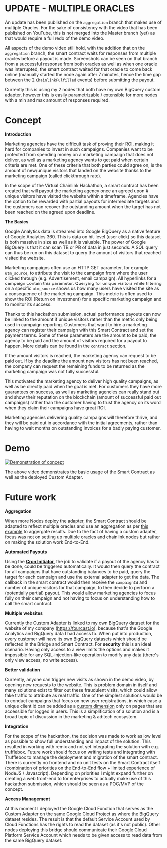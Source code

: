# UPDATE - MULTIPLE ORACLES

An update has been published on the `aggregation` branch that makes use of multiple Oracles. For the sake of consistency with the video that has been published on YouTube, this is not merged into the Master branch (yet) as that would require a full redo of the demo video.

All aspects of the demo video still hold, with the addition that on the `aggregation` branch, the smart contract waits for responses from multiple oracles before a payout is made. Screenshots can be seen on that branch from a successful response from both oracles as well as when one oracle was interrupted, the smart contract waited for that oracle to come back online (manually started the node again after 7 minutes, hence the time gap between the 2 `ChainlinkFulfilled` events) before submitting the payout.

Currently this is using my 2 nodes that both have my own BigQuery custom adapter, however this is easily parametrizable / extensible for more nodes with a min and max amount of responses required.

# Concept
**Introduction**

Marketing agencies have the difficult task of proving their ROI, making it hard for companies to invest in such campaigns. Companies want to be protected from spending money on a marketing campaign that does not deliver, as well as a marketing agency wants to get paid when certain criteria are met. One of these criteria that both parties could agree on, is the amount of new/unique visitors that landed on the website thanks to the marketing campaign (called clickthrough rate).

In the scope of the Virtual Chainlink Hackathon, a smart contract has been created that will payout the marketing agency once an agreed upon # unique visitors have visited the website within a timeframe. Agencies have the option to be rewarded with partial payouts for intermediate targets and the customers can recover the outstanding amount when the target has not been reached on the agreed upon deadline.

**The Basics**

Google Analytics data is streamed into Google BigQuery as a native feature of Google Analytics 360. This is data on hit-level (user click) so this dataset is both massive in size as well as it is valuable. The power of Google BigQuery is that it can scan TB or PB of data in just seconds. A SQL query can thus be run on this dataset to query the amount of visitors that reached visited the website.

Marketing campaigns often use an HTTP GET parameter, for example `utm_source`, to attribute the visit to the campaign from where the user clicked through (e.g. Advertisement, email campaign). All hyperlinks for a campaign contain this parameter. Querying for unique visitors while filtering on a specific `utm_source` shows us how many users have visited the site as a consequence of the marketing campaign. This metric is often used to show the ROI (Return on Investment) for a specific marketing campaign and to monitor its success. 

Thanks to this hackathon submission, actual performance payouts can now be linked to the amount if unique visitors rather than the metric only being used in campaign reporting. Customers that want to hire a marketing agency can register their campaign with this Smart Contract and set the payment terms. Some of these parameters are the amount to be paid, the agency to be paid and the amount of visitors required for a payout to happen. More details can be found in the `contract` section.

If the amount visitors is reached, the marketing agency can request to be paid out. If by the deadline the amount new visitors has not been reached, the company can request the remaining funds to be returned as the marketing campaign was not fully successful.

This motivated the marketing agency to deliver high quality campaigns, as well as be directly paid when the goal is met. For customers they have more guarantees on success, as well as marketing agencies can really stand out and show their reputation on the blockchain (amount of successful paid out campaigns) rather than the customer having to trust the agency on its word when they claim their campaigns have great ROI.

Marketing agencies delivering quality campaigns will therefore thrive, and they will be paid out in accordance with the initial agreements, rather than having to wait months on outstanding invoices for a badly paying customer.

# Demo

[![Demonstration of concept](https://img.youtube.com/vi/iKxMRBbYoss/0.jpg)](https://www.youtube.com/watch?v=iKxMRBbYoss)

The above video demonstrates the basic usage of the Smart Contract as well as the deployed Custom Adapter.

# Future work

**Aggregation**

When more Nodes deploy the adapter, the Smart Contract should be adapted to reflect multiple oracles and use an aggregation as per [this example](https://github.com/smartcontractkit/chainlink/blob/master/evm/contracts/Aggregator.sol) to aggergate results. Due to the fact of having a custom adapter, focus was not on setting up multiple oracles and chainlink nodes but rather on making the solution work End-to-End.

**Automated Payouts**

Using the **[Cron Initiator](https://docs.chain.link/docs/initiators#section-cron)**, the job to validate if a payout of the agency has to be done, could be triggered automatically. It would then query the contract for all campaigns that have outstanding balances to be paid, query the target for each campaign and use the external adapter to get the data. The callback in the smart contract would then receive the `campaignId` and number of unique visitors for that campaign, to then decide to perform a (potentially partial) payout. This would allow marketing agencies to focus fully on their campaign and not having to focus on understanding how to call the smart contract.

**Multiple websites**

Currently the Custom Adapter is linked to my own BigQuery dataset for the website of my company (https://fourcast.io), because that's the Google Analytics and BigQuery data I had access to. When put into production, every customer will have its own BigQuery datasets which should be reflected in the Bridge and Smart Contract. For **security** this is an ideal scenario. Having only access to a view limits the options and makes it impossible for any SQL-injection-like operation to modify any data (there's only view access, no write access). 

**Better validation**

Currently, anyone can trigger new visits as shown in the demo video, by opening new requests to the website. This is problem domain in itself and many solutions exist to filter out these fraudulent visits, which could allow fake traffic to attribute as real traffic. One of the simplest solutions would be to conduct campaigns that focus on new user registrations, in which case a unique client id can be added as a [custom dimension](https://support.google.com/analytics/answer/2709829?hl=en) only on pages that are accessible for logged in users. This is a simplification of a solution and is a broad topic of discussion in the marketing & ad:tech ecosystem.

**Integration**

For the scope of the hackathon, the decision was made to work as low level as possible to show full understanding and impact of the solution. This resulted in working with remix and not yet integrating the solution with e.g. trufflebox. Future work should focus on writing tests and integrating with Trufflebox to manage the deployment and migration of the smart contract. There is currently no frontend and no unit tests on the Smart Contract itself (combination of priorities on the End-to-End flow + limited experience of NodeJS / Javascript). Depending on priorities I might expand further on creating a web front-end to for enterprises to actually make use of this hackathon submission, which should be seen as a POC/MVP of the concept.

**Access Management**

At this moment I deployed the Google Cloud Function that serves as the Custom Adapter on the same Google Cloud Project as where the BigQuery dataset resides. The result is that the default Service Account used by Cloud Functions has the rights to read the dataset (as it's not public). Other nodes deploying this bridge should communicate their Google Cloud Platform Service Account which needs to be given access to read data from the same BigQuery dataset.
